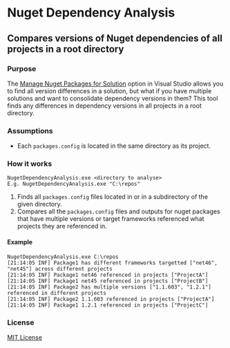 # Nuget Dependency Analysis

## Compares versions of Nuget dependencies of all projects in a root directory

### Purpose

The [Manage Nuget Packages for Solution](https://docs.microsoft.com/en-us/nuget/tools/package-manager-ui#managing-packages-for-the-solution) option in Visual Studio allows you to find all version differences in a solution, but what if you have multiple solutions and want to consolidate dependency versions in them? This tool finds any differences in dependency versions in all projects in a root directory.

### Assumptions

- Each `packages.config` is located in the same directory as its project.

### How it works

```
NugetDependencyAnalysis.exe <directory to analyse>
E.g. NugetDependencyAnalysis.exe "C:\repos"
```

1. Finds all `packages.config` files located in or in a subdirectory of the given directory.
2. Compares all the `packages.config` files and outputs for nuget packages that have multiple versions or target frameworks referenced what projects they are referenced in.

#### Example

```
NugetDependencyAnalysis.exe C:\repos
[21:14:05 INF] Package1 has different frameworks targetted ["net46", "net45"] across different projects
[21:14:05 INF] Package1 net46 referenced in projects ["ProjectA"]
[21:14:05 INF] Package1 net45 referenced in projects ["ProjectB"]
[21:14:05 INF] Package2 has multiple versions ["1.1.603", "1.2.1"] referenced in different projects
[21:14:05 INF] Package2 1.1.603 referenced in projects ["ProjectA"]
[21:14:05 INF] Package1 1.2.1 referenced in projects ["ProjectC"]
```

### License

[MIT License](https://raw.githubusercontent.com/matthewrwilton/NugetDependencyAnalysis/master/LICENSE)
